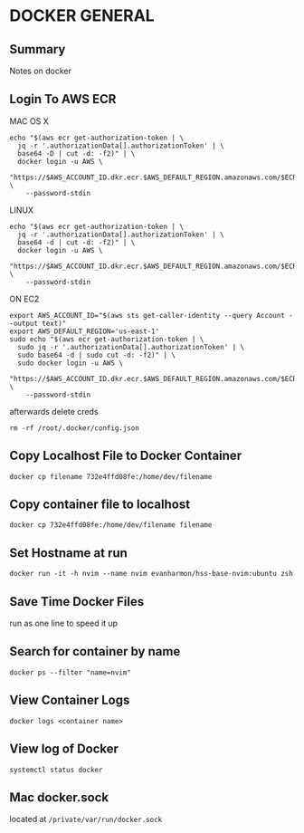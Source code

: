 # DOCKER GENERAL

## Summary

Notes on docker

## Login To AWS ECR

MAC OS X

```console
echo "$(aws ecr get-authorization-token | \
  jq -r '.authorizationData[].authorizationToken' | \
  base64 -D | cut -d: -f2)" | \
  docker login -u AWS \
    "https://$AWS_ACCOUNT_ID.dkr.ecr.$AWS_DEFAULT_REGION.amazonaws.com/$ECR_REPO" \
    --password-stdin
```

LINUX

```console
echo "$(aws ecr get-authorization-token | \
  jq -r '.authorizationData[].authorizationToken' | \
  base64 -d | cut -d: -f2)" | \
  docker login -u AWS \
    "https://$AWS_ACCOUNT_ID.dkr.ecr.$AWS_DEFAULT_REGION.amazonaws.com/$ECR_REPO" \
    --password-stdin
```

ON EC2

```console
export AWS_ACCOUNT_ID="$(aws sts get-caller-identity --query Account --output text)"
export AWS_DEFAULT_REGION='us-east-1'
sudo echo "$(aws ecr get-authorization-token | \
  sudo jq -r '.authorizationData[].authorizationToken' | \
  sudo base64 -d | sudo cut -d: -f2)" | \
  sudo docker login -u AWS \
    "https://$AWS_ACCOUNT_ID.dkr.ecr.$AWS_DEFAULT_REGION.amazonaws.com/$ECR_REPO" \
    --password-stdin
```

afterwards delete creds

```console
rm -rf /root/.docker/config.json
```

## Copy Localhost File to Docker Container

```console
docker cp filename 732e4ffd08fe:/home/dev/filename
```

## Copy container file to localhost

```console
docker cp 732e4ffd08fe:/home/dev/filename filename
```

## Set Hostname at run

```console
docker run -it -h nvim --name nvim evanharmon/hss-base-nvim:ubuntu zsh
```

## Save Time Docker Files

run as one line to speed it up

## Search for container by name

```console
docker ps --filter "name=nvim"
```

## View Container Logs

```console
docker logs <container name>
```

## View log of Docker

```console
systemctl status docker
```

## Mac docker.sock

located at `/private/var/run/docker.sock`

